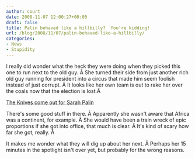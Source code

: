 ```yaml
---
author: court
date: 2008-11-07 12:00:27+00:00
draft: false
title: Palin behaved like a hillbilly?  You're kidding!
url: /blog/2008/11/07/palin-behaved-like-a-hillbilly/
categories:
- News
- Stupidity
---
```


I really did wonder what the heck they were doing when they picked this one to run next to the old guy. Â She turned their side from just another rich old guy running for president into a circus that made him seem foolish instead of just corrupt. Â It looks like her own team is out to rake her over the coals now that the election is lost.Â 

[The Knives come out for Sarah Palin](http://www.theglobeandmail.com/servlet/story/RTGAM.20081106.wpalin1106/BNStory/International/?page=rss&id=RTGAM.20081106.wpalin1106)

There's some good stuff in there. Â Apparently she wasn't aware that Africa was a continent, for example. Â She would have been a train wreck of epic proportions if she got into office, that much is clear. Â It's kind of scary how far she got, really. Â 

It makes me wonder what they will dig up about her next. Â Perhaps her 15 minutes in the spotlight isn't over yet, but probably for the wrong reasons.
